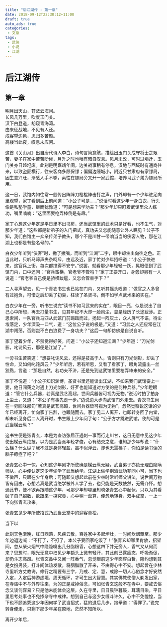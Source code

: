 ```yaml
---
title: "后江湖传 - 第一章"
date: 2018-09-12T22:30:12+11:00
draft: true
auto_ads: true
categories:
 - 文章
tags:
 - 武侠
 - 小说
 - 江湖
---
```

# 后江湖传

## 第一章

明月出天山，苍茫云海间。  
长风几万里，吹度玉门关。  
汉下白登道，胡窥青海湾。  
由来征战地，不见有人还。  
戍客望边邑，思归多苦颜。  
高楼当此夜，叹息未应闲。  

这首《关山月》出自唐代诗人李白，诗句言简意赅，描绘出玉门关戍守将士之艰苦，妻子在家中苦苦盼候，月升之时也唯有暗自叹息。风月未改，可时过境迁，玉门关亦日趋圮废。此刻是明嘉靖年间，边关战事稍有停息，汉地与西域时有通商往来，以致盗匪横行，往来客商多顾保镖；偏偏边陲城小，附近只甘肃府有家镖局，因生意兴旺，渐感人手不够，索性在镖局旁又开一家武馆，培养习武子弟为镖局所用。

这一日，武馆内如往常一般传出阵阵刀枪棍棒击打之声，门外却有一个少年驻足向里观望，家丁看到后上前问道：“小公子可是……”说话时看这少年一身白衣，行头像是私塾学童，继而犹豫道：“可是想来学功夫？”那少年却只盯着武馆里众人练功，嘴里喃喃：“这里面耍枪弄棒倒是有趣。”

家丁心想这少年定是平日里不出书房，还当武馆里的武术只是好看，也不生气，对那少年道：“这些都是新弟子的入门把式，真功夫又怎能随意让外人瞧见？公子不知，我们白馆主一众亲传弟子教头，哪个不是川甘一带响当当的侠客人物，那在江湖上也都是有些名号的。”

白衣少年听到“侠客”时，撇了撇嘴，而听到“江湖”二字，眼中却生出向往之色。正当此时，只听马蹄声夹杂呵斥，由远及近，家丁忙对少年招呼道：“小公子快进来，这官兵上街，每次都搅得不安宁。”说罢，就看那少年轻轻一跃，晃眼便到了武馆门内，口中还问：“官兵蛮横，官老爷不管吗？”家丁正要开口，身旁却另有一人说道：“官老爷自己便是骄横跋扈，又怎会管束手下？”

二人寻声望去，见一个青衣书生也已站在门内，又听其摇头叹道：“做官之人多曾有过抱负，可惜之后却丢了初衷，枉读了圣贤书，倒不如学点武术来的实在。”

白衣少年在一旁，听书生说完“读书不如习武来的实在”，眼目一亮，似是说出了自己心中所想，再去打量书生，见其年纪不大却一脸风尘，显是经历了长途跋涉。正思索间，一队官兵马匹从武馆门前踢踏而过，扬起一阵灰土，众人屏气不语，待尘埃落定，少年深吸一口气，道：“这位公子说的极是，”又道：“习武之人还应常在江湖中闯荡，否则岂不白白浪费了一身功夫？”这后一句却仿佛是自说自听。

家丁望着少年，不禁觉得好笑，问道：“小公子还知道江湖？”少年道：“刀光剑影，叱诧风云，那便是江湖了。”

一旁书生苦笑道：“想要叱诧风云，还得是技高于人，否则只有刀光剑影，却丢了性命，又如何叱诧风云？”少年听后，若有所思，又看了看家丁，眼角流露出一丝狡黠，言道：“那是自然，若功夫不济，还是先到这武馆里耍枪弄棒来的安全。”

家丁不悦道：“小公子知识渊博，圣贤书里还能读出江湖，不如来我们武馆耍上一耍，他日闯荡之时遇上刀光剑影，好歹也能知道对方使的是何种兵器。”少年瞪眼道：“管它什么兵器，若真是武艺高超，世间兵器皆可视为无物。”说话时拍了拍身上尘土，又道：“本公子有事先走一步。”边说边大步向武馆门外走去。青衣书生尚在一旁回味那句“若真是武艺高超，世间兵器皆可视为无物”，忽然觉察说这话的少年已经离开，忙向家丁告辞，也跟随而去。家丁见二人离开，也即转身回了内堂，却未听见身后二人离开时，书生跟上少年问了句：“公子方才跳进武馆，使的可是武当梯云纵？”

这书生便是张青玄，本是为查访张居正遇刺一事而行走川甘，这日无意中见这少年使出梯云纵绝技，以为是武当派年轻才俊，心有结交之意，谁知那少年却说：“什么梯？什么纵？我不过是身体轻盈，虽不似浮云，却也无需梯子，你怕是读书读的脑子癔症了吧？”

张青玄心中一惊，心知这少年刚才所使确是梯云纵无疑，武当弟子亦绝无理由隐瞒师从，心中便认定这少年偷学了武当绝学。江湖上偷学别派武功非同小可，当下也不做声，只跟在少年身后；可随即又想起此前在少林时常听师父讲法，说世间万物皆有因由，心想若真是武当绝学被外人学了去，也只能是天数使然，无需介怀。想通此节，便不欲再跟随这少年，可那少年却哪里知晓张青玄心中起伏，只以为其看破了自己招数，欲跟来一探究竟，心中稍一盘算，便忽地转身，双手成掌，一上一下向张青玄攻来。

张青玄见少年所使招式乃武当云掌中的迎客青松，

当下以

此刻天色渐晚，红日西落，风疾云散，百姓家中多起炉灶，一时间炊烟飘至。那少年边退边喊：“不打了，不打了，本公子要回家吃饭了！”张青玄却哪里肯放，招架间，忽从柴火烟气中隐隐嗅出几分脂粉香，心想这四下并无旁人，香气又从何而来？思想时，眼光无意中扫见少年额头上微有轻汗，其此刻已露疲态，呼吸渐促，却仍斗志高昂。张青玄鼻中又闻一阵香气，忽觉眼前这少年面容白皙，隐约想到其是女扮男装，打斗间体热发散，将胭脂散了开来，不由得心中不安。想起曾在少林寺里听方丈教诲，修行之精要有三字，乃戒、定、慧，戒除一切人心俗念才好安然入定，入定后神游虚境，周天循环，才可生出大智慧。其实佛教使僧人剃发出家，在寺庙中不与外界往来，为的正是戒掉俗念，可如张青玄这般不在寺中，要戒去俗念又谈何容易？只是他未能体会这层，久在寺里，日日晨钟暮鼓，耳濡目染，平日里思考处事也不免掺杂寺中戒律。想到自己与这少女缠斗许久，心中不免惶惶，当下也不顾追究这少年因何学了武当招式，猛的退后几步，抱拳道：“得罪了。”说完转身便走，只剩下那少年呆在原地，茫然不知所以。

离开少年后，